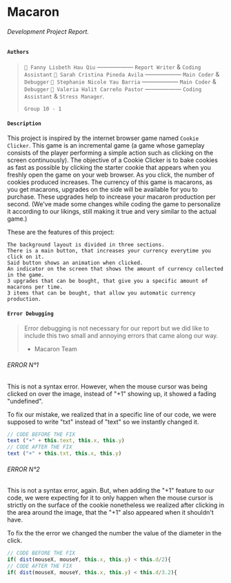 # Macaron

###### Development Project Report.

#### `Authors`

> `🦐 Fanny Lisbeth Hau Qiu`			 —————— `Report Writer` & `Coding Assistant`
> `🦔 Sarah Cristina Pineda Avila`   —————— `Main Coder` & `Debugger`
> `🐀 Stephanie Nicole Yau Barria`  —————— `Main Coder` & `Debugger`
> `🐑 Valeria Halit Carreño Pastor` —————— `Coding Assistant` & `Stress Manager`.
>
> `Group 10 - 1`



#### `Description`

This project is inspired by the internet browser game named `Cookie Clicker`. This game is an incremental game (a game whose gameplay consists of the player performing a simple action such as clicking on the screen continuously). The objective of a Cookie Clicker is to bake cookies as fast as possible by clicking the starter cookie that appears when you freshly open the game on your web browser. As you click, the number of cookies produced increases. The currency of this game is macarons, as you get macarons, upgrades on the side will be available for you to purchase. These upgrades help to increase your macaron production per second. (We've made some changes while coding the game to personalize it according to our likings, still
making it true and very similar to the actual game.) 



These are the features of this project:

```
The background layout is divided in three sections.
There is a main button, that increases your currency everytime you click on it.
Said button shows an animation when clicked.
An indicator on the screen that shows the amount of currency collected in the game.
3 upgrades that can be bought, that give you a specific amount of macarons per time.
3 items that can be bought, that allow you automatic currency production.
```



#### `Error Debugging`

> Error debugging is not necessary for our report but we did like to include this two small and
> annoying errors that came along our way.
>
> - Macaron Team



###### ERROR N°1

This is not a syntax error. However, when the mouse cursor was being clicked on over the image, instead of "+1" showing up, it showed a fading "undefined".

To fix our mistake, we realized that in a specific line of our code, we were supposed to write "txt" instead of "text" so we instantly changed it.

```javascript
// CODE BEFORE THE FIX
text ("+" + this.text, this.x, this.y)
// CODE AFTER THE FIX
text ("+" + this.txt, this.x, this.y)
```



###### ERROR N°2

This is not a syntax error, again. But, when adding the "+1" feature to our code, we were expecting for it to only happen when the mouse cursor is strictly on the surface of the cookie nonetheless we realized after clicking in the area around the image, that the "+1" also appeared when it shouldn't have.

To fix the the error we changed the number the value of the diameter in the click.

```javascript
// CODE BEFORE THE FIX
if( dist(mouseX, mouseY, this.x, this.y) < this.d/2){
// CODE AFTER THE FIX
if( dist(mouseX, mouseY, this.x, this.y) < this.d/3.2){
```